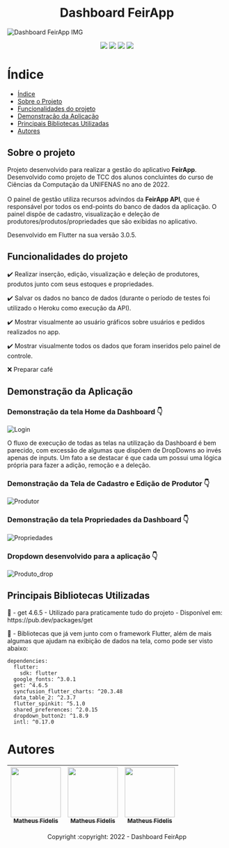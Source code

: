 <h1 align="center"> Dashboard FeirApp </h1>

![Dashboard FeirApp IMG](https://user-images.githubusercontent.com/71350546/207875010-78ae8a7c-fb2e-474c-855b-553384d2d611.png)

<p align="center">
  <img src="http://img.shields.io/static/v1?label=STATUS&message=FINALIZADO&color=GREEN&style=for-the-badge"/>
  <img src="https://img.shields.io/static/v1?label=DESENVOLVIDO%20PARA&message=TCC&color=blueviolet&style=for-the-badge"/>
  <img src="https://img.shields.io/static/v1?label=FLUTTER&message=WEB&color=informational&style=for-the-badge"/>
  <img src="https://img.shields.io/static/v1?label=FLUTTER%20VERSION&message=3.0.5&color=blue&style=for-the-badge"/>
</p>

# Índice 

* [Índice](#índice)
* [Sobre o Projeto](#sobre-o-projeto)
* [Funcionalidades do projeto](#funcionalidades-do-projeto)
* [Demonstração da Aplicação](#demonstração-da-aplicação)
* [Principais Bibliotecas Utilizadas](#principais-bibliotecas-utilizadas)
* [Autores](#autores)

## Sobre o projeto

<p text-align: justify;>
  Projeto desenvolvido para realizar a gestão do aplicativo <b>FeirApp</b>.
  Desenvolvido como projeto de TCC dos alunos concluintes do curso de Ciências da Computação da UNIFENAS no ano de 2022.
  </br>
  </br>
  O painel de gestão utiliza recursos advindos da <b>FeirApp API</b>, que é responsável por todos os end-points do banco de dados da aplicação. O painel dispõe de cadastro, visualização e deleção de produtores/produtos/propriedades que são exibidas no aplicativo.
</p>
<p>
  Desenvolvido em Flutter na sua versão 3.0.5.
</p>

## Funcionalidades do projeto

:heavy_check_mark: Realizar inserção, edição, visualização e deleção de produtores, produtos junto com seus estoques e propriedades.

:heavy_check_mark: Salvar os dados no banco de dados (durante o período de testes foi utilizado o Heroku como execução da API).

:heavy_check_mark: Mostrar visualmente ao usuário gráficos sobre usuários e pedidos realizados no app.

:heavy_check_mark: Mostrar visualmente todos os dados que foram inseridos pelo painel de controle.

❌ Preparar café

## Demonstração da Aplicação

<h3> Demonstração da tela Home da Dashboard 👇 </h3>

![Login](https://user-images.githubusercontent.com/71350546/207991513-e46f18a2-ed2a-42f5-9d59-0b8a3aa1b84f.gif)

<p text-align: justify;> 
  O fluxo de execução de todas as telas na utilização da Dashboard é bem parecido, com excessão de algumas que dispõem de DropDowns ao invés apenas de inputs.
  Um fato a se destacar é que cada um possui uma lógica própria para fazer a adição, remoção e a deleção.
</p>

<h3> Demonstração da Tela de Cadastro e Edição de Produtor 👇 </h3>

![Produtor](https://user-images.githubusercontent.com/71350546/207991148-4739f98f-05c5-4ccd-8c0f-e3e5966b1c1a.gif)

<h3> Demonstração da tela Propriedades da Dashboard 👇 </h3>

![Propriedades](https://user-images.githubusercontent.com/71350546/207991867-e83c2ae0-0ebc-4284-886b-c8299fb758ef.gif)

<h3> Dropdown desenvolvido para a aplicação 👇 </h3>

![Produto_drop](https://user-images.githubusercontent.com/71350546/207992737-831d9913-fb14-4092-b741-8ed7099fb66e.gif)


## Principais Bibliotecas Utilizadas

<p>
📘 - get 4.6.5 - Utilizado para praticamente tudo do projeto - Disponível em: https://pub.dev/packages/get </br>

📖 - Bibliotecas que já vem junto com o framework Flutter, além de mais algumas que ajudam na exibição de dados na tela, como pode ser visto abaixo:

```
dependencies:
  flutter:
    sdk: flutter
  google_fonts: ^3.0.1
  get: ^4.6.5
  syncfusion_flutter_charts: ^20.3.48
  data_table_2: ^2.3.7
  flutter_spinkit: ^5.1.0
  shared_preferences: ^2.0.15
  dropdown_button2: ^1.8.9
  intl: ^0.17.0
```
</p>

# Autores

| [<img src="https://avatars.githubusercontent.com/u/71350546?v=4" width=115><br><sub>Matheus Fidelis</sub>](https://github.com/FidelisMatheus) | [<img src="https://avatars.githubusercontent.com/u/71300827?v=4" width=115><br><sub>Matheus Fidelis</sub>](https://github.com/FidelisMatheus) |  [<img src="https://avatars.githubusercontent.com/u/71300702?v=4" width=115><br><sub>Matheus Fidelis</sub>](https://github.com/FidelisMatheus) |
| :---: | :---: | :---: 

<p align="center">
Copyright :copyright: 2022 - Dashboard FeirApp
</p>

